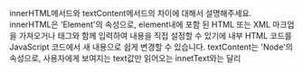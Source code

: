 innerHTML메서드와 textContent메서드의 차이에 대해서 설명해주세요.
innerHTML은 'Element'의 속성으로, element내에 포함 된 HTML 또는 XML 마크업을 가져오거나 태그와 함께 입력하여 내용을 직접 설정할 수 있기에 내부 HTML 코드를 JavaScript 코드에서 새 내용으로 쉽게 변경할 수 있습니다.
textContent는 'Node'의 속성으로, 사용자에게 보여지는 text값만 읽어오는 innetText와는 달리 <script>나 <style> 태그에 상관없이 해당 노드가 가지고 있는 텍스트 값을 모두 읽어옵니다.